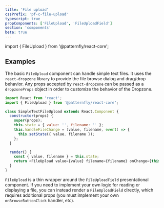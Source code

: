 ```yaml
---
title: 'File upload'
cssPrefix: 'pf-c-file-upload'
typescript: true
propComponents: ['FileUpload', 'FileUploadField']
section: 'components'
beta: true
---
```


import { FileUpload } from '@patternfly/react-core';

## Examples

The basic `FileUpload` component can handle simple text files. It uses the `react-dropzone` library to provide the file browse dialog and drag/drop behavior. Any props accepted by `react-dropzone` can be passed as a `dropzoneProps` object in order to customize the behavior of the Dropzone.

```js title=Simple-text-file isBeta
import React from 'react';
import { FileUpload } from '@patternfly/react-core';

class SimpleTextFileUpload extends React.Component {
  constructor(props) {
    super(props);
    this.state = { value: '', filename: '' };
    this.handleFileChange = (value, filename, event) => {
      this.setState({ value, filename });
    };
  }

  render() {
    const { value, filename } = this.state;
    return <FileUpload value={value} filename={filename} onChange={this.handleFileChange} />;
  }
}
```

`FileUpload` is a thin wrapper around the `FileUploadField` presentational component. If you need to implement your own logic for reading or displaying a file, you can instead render a `FileUploadField` directly, which requires additional props (you must implement your own `onBrowseButtonClick` handler, etc).
